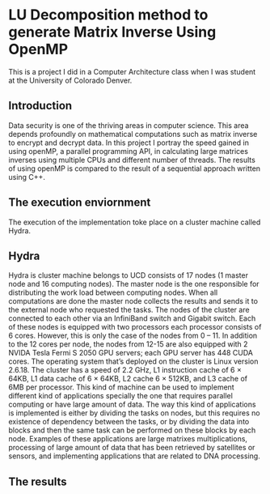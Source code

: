 # LU Decomposition method to generate Matrix Inverse Using OpenMP
This is a project I did in a Computer Architecture class when I was student at the University of Colorado Denver.

## Introduction
Data security is one of the thriving areas in computer science. This area depends profoundly on mathematical computations such as matrix inverse to encrypt and decrypt data. In this project I portray the speed gained in using openMP, a parallel programming API, in calculating large matrices inverses using multiple CPUs and different number of threads. The results of using openMP is compared to the result of a sequential approach written using C++.

## The execution enviornment
The execution of the implementation toke place on a cluster machine called Hydra.

## Hydra
Hydra is cluster machine belongs to UCD consists of 17 nodes (1 master node and 16 computing nodes). The master node is the one responsible for distributing the work load between computing nodes. When all computations are done the master node collects the results and sends it to the external node who requested the tasks. The nodes of the cluster are connected to each other via an InfiniBand switch and Gigabit switch. Each of these nodes is equipped with two processors each processor consists of 6 cores. However, this is only the case of the nodes from 0 – 11. In addition to the 12 cores per node, the nodes from 12-15 are also equipped with 2 NVIDA Tesla Fermi S 2050 GPU servers; each GPU server has 448 CUDA cores. The operating system that’s deployed on the cluster is Linux version 2.6.18. The cluster has a speed of 2.2 GHz, L1 instruction cache of 6 × 64KB, L1 data cache of 6 × 64KB, L2 cache 6 × 512KB, and L3 cache of 6MB per processor. This kind of machine can be used to implement different kind of applications specially the one that requires parallel computing or have large amount of data. The way this kind of applications is implemented is either by dividing the tasks on nodes, but this requires no existence of dependency between the tasks, or by dividing the data into blocks and then the same task can be performed on these blocks by each node. Examples of these applications are large matrixes multiplications, processing of large amount of data that has been retrieved by satellites or sensors, and implementing applications that are related to DNA processing.

## The results
